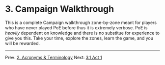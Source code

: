 # 3. Campaign Walkthrough

This is a complete Campaign walkthrough zone-by-zone meant for players who have never played PoE before thus it is extremely verbose.  PoE is _heavily_ dependent on knowledge and there is no substitue for experience to give you this. Take your time, explore the zones, learn the game, and you will be rewarded.

---

Prev: [2. Acronyms & Terminology](acronyms.md)
Next: [3.1 Act 1](act1.md)
